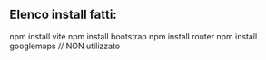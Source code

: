 ## Elenco install fatti:

npm install vite
npm install bootstrap
npm install router
npm install googlemaps // NON utilizzato